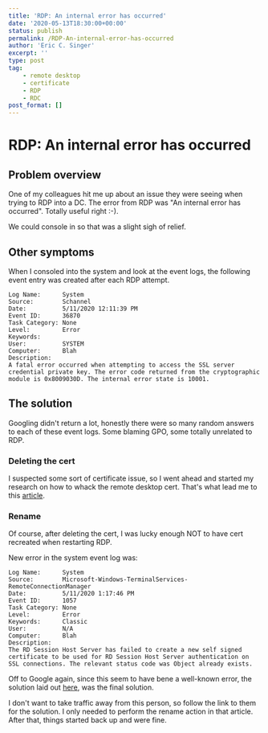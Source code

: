 ```yaml
---
title: 'RDP: An internal error has occurred'
date: '2020-05-13T18:30:00+00:00'
status: publish
permalink: /RDP-An-internal-error-has-occurred
author: 'Eric C. Singer'
excerpt: ''
type: post
tag:
    - remote desktop
    - certificate
    - RDP
    - RDC
post_format: []
---
```


# RDP: An internal error has occurred

## Problem overview
One of my colleagues hit me up about an issue they were seeing when trying to RDP into a DC.  The error from RDP was "An internal error has occurred".  Totally useful right :-).

We could console in so that was a slight sigh of relief.

## Other symptoms
When I consoled into the system and look at the event logs, the following event entry was created after each RDP attempt.

```
Log Name:      System
Source:        Schannel
Date:          5/11/2020 12:11:39 PM
Event ID:      36870
Task Category: None
Level:         Error
Keywords:      
User:          SYSTEM
Computer:      Blah
Description:
A fatal error occurred when attempting to access the SSL server credential private key. The error code returned from the cryptographic module is 0x8009030D. The internal error state is 10001.
```

## The solution
Googling didn't return a lot, honestly there were so many random answers to each of these event logs.  Some blaming GPO, some totally unrelated to RDP.  

### Deleting the cert
I suspected some sort of certificate issue, so I went ahead and started my research on how to whack the remote desktop cert.  That's what lead me to this [article](https://docs.microsoft.com/en-us/windows-server/remote/remote-desktop-services/troubleshoot/rdp-error-general-troubleshooting#check-the-status-of-the-rdp-self-signed-certificate).

### Rename
Of course, after deleting the cert, I was lucky enough NOT to have cert recreated when restarting RDP.  

New error in the system event log was:

```
Log Name:      System
Source:        Microsoft-Windows-TerminalServices-RemoteConnectionManager
Date:          5/11/2020 1:17:46 PM
Event ID:      1057
Task Category: None
Level:         Error
Keywords:      Classic
User:          N/A
Computer:      Blah
Description:
The RD Session Host Server has failed to create a new self signed certificate to be used for RD Session Host Server authentication on SSL connections. The relevant status code was Object already exists.
```

Off to Google again, since this seem to have bene a well-known error, the solution laid out [here](http://windowsrunbook.blogspot.com/2017/07/windows-2012-no-rdp.html), was the final solution.  

I don't want to take traffic away from this person, so follow the link to them for the solution.  I only needed to perform the rename action in that article.  After that, things started back up and were fine.
